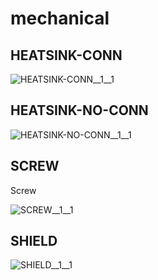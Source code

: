 # mechanical

## HEATSINK-CONN
![HEATSINK-CONN__1__1](/preview/images/mechanical__HEATSINK-CONN__1__1.png?raw=true) 

## HEATSINK-NO-CONN
![HEATSINK-NO-CONN__1__1](/preview/images/mechanical__HEATSINK-NO-CONN__1__1.png?raw=true) 

## SCREW
Screw

![SCREW__1__1](/preview/images/mechanical__SCREW__1__1.png?raw=true) 

## SHIELD
![SHIELD__1__1](/preview/images/mechanical__SHIELD__1__1.png?raw=true) 

